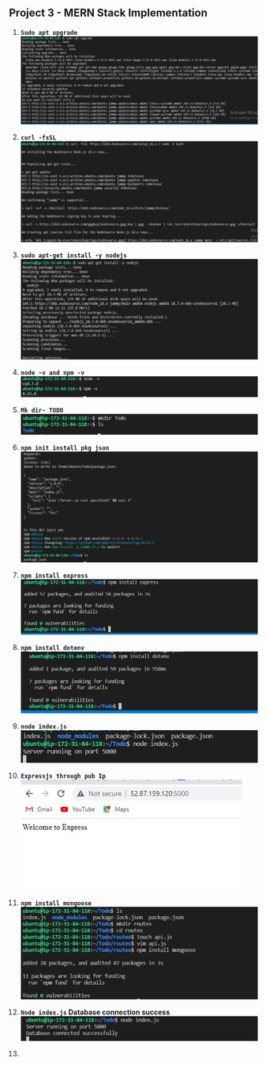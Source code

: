 ## Project 3 - MERN Stack Implementation

1. **`Sudo apt upgrade`**
![alt](./images/Sudo%20apt%20upgrade.JPG)

2. **`curl -fsSL`**
![alt](./images/curl%20-fsSL.jpg)

3. **`sudo apt-get install -y nodejs`**
![alt](./images/sudo%20apt-get%20install%20-y%20nodejs.JPG)

4. **`node -v and npm -v`**
![alt](./images/node%20-v%20and%20npm%20-v.JPG)

5. **`Mk dir- TODO`**
![alt](./images/Mk%20dir-%20TODO.JPG)

6. **`npm init install pkg json`**
![alt](./images/npm%20init%20install%20pkg%20json.JPG)

7. **`npm install express`**
![alt](./images/npm%20install%20express.JPG)

8. **`npm install dotenv`**
![alt](./images/npm%20install%20dotenv.JPG)

9. **`node index.js`**
![alt](./images/node%20index.js.jpg)

10. **`Expressjs through pub Ip`**
![alt](./images/Expressjs%20through%20pub%20Ip.JPG)

11. **`npm install mongoose`**
![alt](./images/npm%20install%20mongoose.JPG)

12. **`Node index.js` Database connection success**
![alt](./images/Node%20Index%20js%20-Database%20connection%20success.JPG)

13. 





